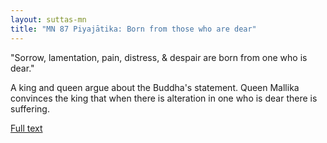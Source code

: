 ```yaml
---
layout: suttas-mn
title: "MN 87 Piyajātika: Born from those who are dear"
---
```


"Sorrow, lamentation, pain, distress, & despair are born from one who is dear."


A king and queen argue about the Buddha's statement. Queen Mallika convinces the king that when there is alteration in one who is dear there is suffering.


[Full text](https://www.dhammatalks.org/suttas/MN/MN87.html)

